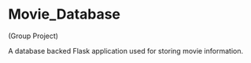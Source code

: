 # Movie_Database
(Group Project)

A database backed Flask application used for storing movie information.
